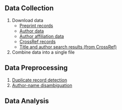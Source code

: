 ## Data Collection

1. Download data
    - [Preprint records](https://github.com/janinaj/preprints/blob/master/data_collection/osf/download_osf_preprint_data.py)
    - [Author data](https://github.com/janinaj/preprints/blob/master/data_collection/osf/download_osf_preprint_authors.py)
    - [Author affiliation data](https://github.com/janinaj/preprints/blob/master/data_collection/osf/download_osf_preprint_author_institutions.py)
    - [CrossRef records](https://github.com/janinaj/preprints/blob/master/data_collection/osf/download_osf_crossref_data.py)
    - [Title and author search results (from CrossRef)](https://github.com/janinaj/preprints/blob/master/data_collection/osf/search_osf_title_authors_crossref.py)
2. Combine data into a single file

## Data Preprocessing

1. [Duplicate record detection]()
2. [Author-name disambiguation]()

## Data Analysis
